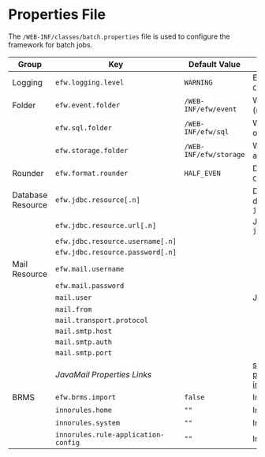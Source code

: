 # Properties File

The `/WEB-INF/classes/batch.properties` file is used to configure the framework for batch jobs.

| Group | Key | Default Value | Description |
|---|---|---|---|
| Logging | `efw.logging.level` | `WARNING` | EFW log output level: `ALL`, `FINEST`, `FINER`, `FINE`, `CONFIG`, `INFO`, `WARNING`, `SEVERE`, `OFF` |
| Folder | `efw.event.folder` | `/WEB-INF/efw/event` | Web application event program folder (relative or absolute path). |
|  | `efw.sql.folder` | `/WEB-INF/efw/sql` | Web application external SQL folder (relative or absolute path). |
|  | `efw.storage.folder` | `/WEB-INF/efw/storage` | Web application I/O folder (relative or absolute path). |
| Rounder | `efw.format.rounder` | `HALF_EVEN` | Default rounder for format method: `UP`, `DOWN`, `CEILING`, `FLOOR`, `HALF_UP`, `HALF_DOWN`, `HALF_EVEN` |
| Database Resource | `efw.jdbc.resource[.n]` |  | Default JDBC resource name (multiple definitions allowed with `[.n]`). Example: `jdbc/efw` |
|  | `efw.jdbc.resource.url[.n]` |  | JDBC URL. Example: `jdbc:postgresql://127.0.0.1:5432/efwSample` |
|  | `efw.jdbc.resource.username[.n]` |  |  |
|  | `efw.jdbc.resource.password[.n]` |  |  |
| Mail Resource | `efw.mail.username` |  |  |
|  | `efw.mail.password` |  |  |
|  | `mail.user` |  | JavaMail properties (see below). |
|  | `mail.from` |  |  |
|  | `mail.transport.protocol` |  |  |
|  | `mail.smtp.host` |  |  |
|  | `mail.smtp.auth` |  |  |
|  | `mail.smtp.port` |  |  |
|  | *JavaMail Properties Links* |  | [smtp api](https://javaee.github.io/javamail/docs/api/com/sun/mail/smtp/package-summary.html)<br>[pop3 api](https://javaee.github.io/javamail/docs/api/com/sun/mail/pop3/package-summary.html)<br>[imap api](https://javaee.github.io/javamail/docs/api/com/sun/mail/imap/package-summary.html) |
| BRMS | `efw.brms.import` | `false` | Import InnoRules? |
|  | `innorules.home` | `""` | InnoRules home folder. |
|  | `innorules.system` | `""` | InnoRules system ID. |
|  | `innorules.rule-application-config` | `""` | InnoRules application ID. |